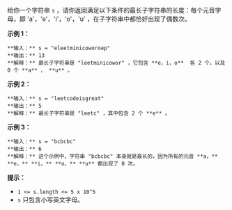 给你一个字符串 `s` ，请你返回满足以下条件的最长子字符串的长度：每个元音字母，即 'a'，'e'，'i'，'o'，'u'
，在子字符串中都恰好出现了偶数次。



**示例 1：**

    
    
    **输入：** s = "eleetminicoworoep"
    **输出：** 13
    **解释：** 最长子字符串是 "leetminicowor" ，它包含 **e，i，o**  各 2 个，以及 0 个 **a** ， **u** 。
    

**示例 2：**

    
    
    **输入：** s = "leetcodeisgreat"
    **输出：** 5
    **解释：** 最长子字符串是 "leetc" ，其中包含 2 个 **e** 。
    

**示例 3：**

    
    
    **输入：** s = "bcbcbc"
    **输出：** 6
    **解释：** 这个示例中，字符串 "bcbcbc" 本身就是最长的，因为所有的元音 **a，** **e，** **i，** **o，** **u** 都出现了 0 次。
    



**提示：**

  * `1 <= s.length <= 5 x 10^5`
  * `s` 只包含小写英文字母。

